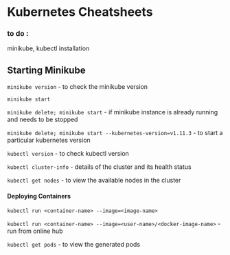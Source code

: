 # Kubernetes Cheatsheets

### to do :

minikube, kubectl installation


## Starting Minikube

`minikube version` - to check the minikube version

`minikube start`

`minikube delete; minikube start` - if minikube instance is already running and needs to be stopped 

`minikube delete; minikube start --kubernetes-version=v1.11.3` - to start a particular kubernetes version


`kubectl version` - to check kubectl version

`kubectl cluster-info` - details of the cluster and its health status

`kubectl get nodes` - to view the available nodes in the cluster

#### Deploying Containers

`kubectl run <container-name> --image=<image-name>`

`kubectl run <container-name> --image=<user-name>/<docker-image-name>` - run from online hub

`kubectl get pods` - to view the generated pods






